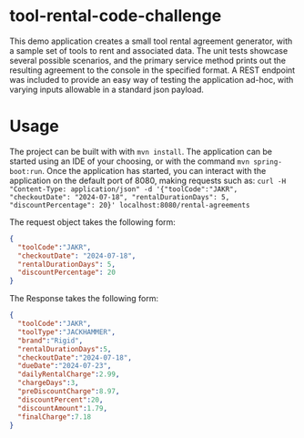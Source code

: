 # tool-rental-code-challenge

This demo application creates a small tool rental agreement generator, with a sample set of tools to rent and associated
data. The unit tests showcase several possible scenarios, and the primary service method prints out the resulting agreement 
to the console in the specified format. A REST endpoint was included to provide an easy way of testing the application 
ad-hoc, with varying inputs allowable in a standard json payload.

# Usage
The project can be built with with `mvn install`.
The application can be started using an IDE of your choosing, or with the command `mvn spring-boot:run`.
Once the application has started, you can interact with the application on the default port of 8080, making requests
such as: 
`curl -H "Content-Type: application/json" -d '{"toolCode":"JAKR", "checkoutDate": "2024-07-18", "rentalDurationDays": 5, "discountPercentage": 20}' localhost:8080/rental-agreements`

The request object takes the following form:
```json
{
  "toolCode":"JAKR", 
  "checkoutDate": "2024-07-18", 
  "rentalDurationDays": 5, 
  "discountPercentage": 20
}
```

The Response takes the following form:
```json
{
  "toolCode":"JAKR",
  "toolType":"JACKHAMMER",
  "brand":"Rigid",
  "rentalDurationDays":5,
  "checkoutDate":"2024-07-18",
  "dueDate":"2024-07-23",
  "dailyRentalCharge":2.99,
  "chargeDays":3,
  "preDiscountCharge":8.97,
  "discountPercent":20,
  "discountAmount":1.79,
  "finalCharge":7.18
}
```